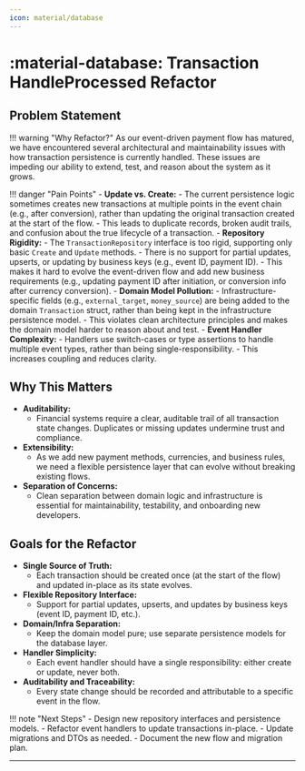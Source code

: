 ```yaml
---
icon: material/database
---
```


# :material-database: Transaction HandleProcessed Refactor

## Problem Statement

!!! warning "Why Refactor?"
    As our event-driven payment flow has matured, we have encountered several architectural and maintainability issues with how transaction persistence is currently handled. These issues are impeding our ability to extend, test, and reason about the system as it grows.

!!! danger "Pain Points"
    - **Update vs. Create:**
        - The current persistence logic sometimes creates new transactions at multiple points in the event chain (e.g., after conversion), rather than updating the original transaction created at the start of the flow.
        - This leads to duplicate records, broken audit trails, and confusion about the true lifecycle of a transaction.
    - **Repository Rigidity:**
        - The `TransactionRepository` interface is too rigid, supporting only basic `Create` and `Update` methods.
        - There is no support for partial updates, upserts, or updating by business keys (e.g., event ID, payment ID).
        - This makes it hard to evolve the event-driven flow and add new business requirements (e.g., updating payment ID after initiation, or conversion info after currency conversion).
    - **Domain Model Pollution:**
        - Infrastructure-specific fields (e.g., `external_target`, `money_source`) are being added to the domain `Transaction` struct, rather than being kept in the infrastructure persistence model.
        - This violates clean architecture principles and makes the domain model harder to reason about and test.
    - **Event Handler Complexity:**
        - Handlers use switch-cases or type assertions to handle multiple event types, rather than being single-responsibility.
        - This increases coupling and reduces clarity.

## Why This Matters

- **Auditability:**
  - Financial systems require a clear, auditable trail of all transaction state changes. Duplicates or missing updates undermine trust and compliance.
- **Extensibility:**
  - As we add new payment methods, currencies, and business rules, we need a flexible persistence layer that can evolve without breaking existing flows.
- **Separation of Concerns:**
  - Clean separation between domain logic and infrastructure is essential for maintainability, testability, and onboarding new developers.

## Goals for the Refactor

- **Single Source of Truth:**
  - Each transaction should be created once (at the start of the flow) and updated in-place as its state evolves.
- **Flexible Repository Interface:**
  - Support for partial updates, upserts, and updates by business keys (event ID, payment ID, etc.).
- **Domain/Infra Separation:**
  - Keep the domain model pure; use separate persistence models for the database layer.
- **Handler Simplicity:**
  - Each event handler should have a single responsibility: either create or update, never both.
- **Auditability and Traceability:**
  - Every state change should be recorded and attributable to a specific event in the flow.

!!! note "Next Steps"
    - Design new repository interfaces and persistence models.
    - Refactor event handlers to update transactions in-place.
    - Update migrations and DTOs as needed.
    - Document the new flow and migration plan.

---
